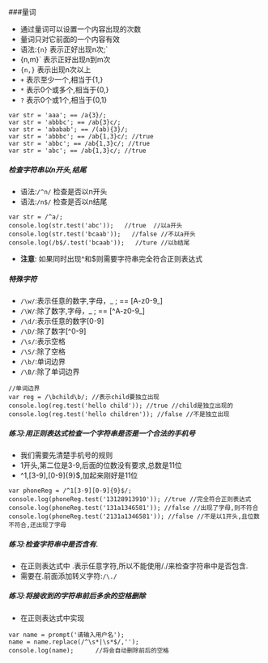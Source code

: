 ###量词
- 通过量词可以设置一个内容出现的次数
- 量词只对它前面的一个内容有效
- 语法:`{n}` 表示正好出现n次;`
- {n,m}` 表示正好出现n到m次
- `{n,}` 表示出现n次以上
- `+` 表示至少一个,相当于{1,}
- `*` 表示0个或多个,相当于{0,}
- `?` 表示0个或1个,相当于{0,1}
```
var str = 'aaa'; == /a{3}/;
var str = 'abbbc'; == /ab{3}c/;
var str = 'ababab'; == /(ab){3}/;
var str = 'abbbc'; == /ab{1,3}c/; //true
var str = 'abbc'; == /ab{1,3}c/; //true
var str = 'abc'; == /ab{1,3}c/; //true
```
##### 检查字符串以n开头,结尾
- 语法:`/^n/` 检查是否以n开头
- 语法:`/n$/` 检查是否以n结尾
```
var str = /^a/;
console.log(str.test('abc'));   //true  //以a开头
console.log(str.test('bcaab'));   //false //不以a开头
console.log(/b$/.test('bcaab'));   //ture //以b结尾
```
- **注意**: 如果同时出现^和$则需要字符串完全符合正则表达式
##### 特殊字符
- `/\w/`:表示任意的数字,字母，_ ; == [A-z0-9_]
- `/\W/`:除了数字,字母，_ ; == [^A-z0-9_]
- `/\d/`:表示任意的数字[0-9]
- `/\D/`:除了数字[^0-9]
- `/\s/`:表示空格
- `/\S/`:除了空格
- `/\b/`:单词边界
- `/\B/`:除了单词边界
```
//单词边界
var reg = /\bchild\b/; //表示child要独立出现
console.log(reg.test('hello child')); //true //child是独立出现的
console.log(reg.test('hello children')); //false //不是独立出现
```
##### 练习:用正则表达式检查一个字符串是否是一个合法的手机号
- 我们需要先清楚手机号的规则
- 1开头,第二位是3-9,后面的位数没有要求,总数是11位
- ^1,[3-9],[0-9]{9}$,加起来刚好是11位
```
var phoneReg = /^1[3-9][0-9]{9}$/;
console.log(phoneReg.test('13128913910')); //true //完全符合正则表达式
console.log(phoneReg.test('131a1346581')); //false //出现了字母,则不符合
console.log(phoneReg.test('2131a1346581')); //false //不是以1开头,且位数不符合,还出现了字母
```
##### 练习:检查字符串中是否含有.
- 在正则表达式中 .表示任意字符,所以不能使用/./来检查字符串中是否包含.
- 需要在.前面添加转义字符:`/\./`

##### 练习:将接收到的字符串前后多余的空格删除
- 在正则表达式中实现
```
var name = prompt('请输入用户名');
name = name.replace(/^\s*|\s*$/,'');
console.log(name);      //将会自动删除前后的空格
```